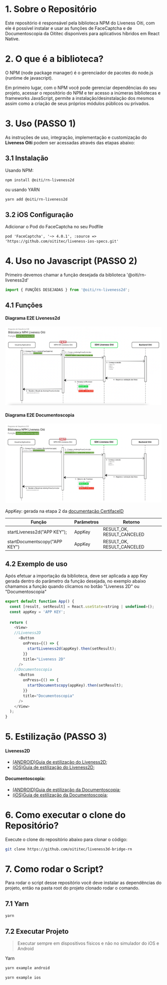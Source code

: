 # 1. Sobre o Repositório

Este repositório é responsável pela biblioteca NPM do Liveness Oiti, com ele é possível instalar e usar as funções de FaceCaptcha e de Documentoscopia da Oititec disponíveis para aplicativos híbridos em React Native.

# 2. O que é a biblioteca?

O NPM (node package manager) é o gerenciador de pacotes do node.js (runtime de javascript).

Em primeiro lugar, com o NPM você pode gerenciar dependências do seu projeto, acessar o repositório do NPM e ter acesso a inúmeras bibliotecas e frameworks JavaScript, permite a instalação/desinstalação dos mesmos assim como a criação de seus próprios módulos públicos ou privados.

# 3. Uso (PASSO 1)

As instruções de uso, integração, implementação e customização do **Liveness Oiti** podem ser acessadas através das etapas abaixo:

## 3.1 Instalação

Usando NPM:

```sh
npm install @oiti/rn-liveness2d
```

ou usando YARN

```sh
yarn add @oiti/rn-liveness2d
```

## 3.2 iOS Configuração

Adicionar o Pod do FaceCaptcha no seu Podfile

```pod
pod 'FaceCaptcha', '~> 4.0.1', :source => 'https://github.com/oititec/liveness-ios-specs.git'
```

# 4. Uso no Javascript (PASSO 2)

Primeiro devemos chamar a função desejada da biblioteca '@oiti/rn-liveness2d'

```js
import { FUNÇÕES DESEJADAS } from '@oiti/rn-liveness2d';
```

## 4.1 Funções

#### Diagrama E2E Liveness2d

![Funções](Documentation/assets/E2Eliveness2d.png)

#### Diagrama E2E Documentoscopia

![Funções](Documentation/assets/E2Edocumentscopy.png)

AppKey: gerada na etapa 2 da [documentação CertifaceID](https://certifaceid.readme.io/docs/integra%C3%A7%C3%A3o-atualizada 'Guia de Integração API v1.2')

| Função                        | Parâmetros | Retorno                    |
| ----------------------------- | ---------- | -------------------------- |
| startLiveness2d("APP KEY");   | AppKey     | RESULT_OK, RESULT_CANCELED |
| startDocumentscopy("APP KEY") | AppKey     | RESULT_OK, RESULT_CANCELED |

## 4.2 Exemplo de uso

Após efetuar a importação da biblioteca, deve ser aplicada a app Key gerada dentro do parãmetro da função desejada, no exemplo abaixo chamamos a função quando clicamos no botão "Liveness 2D" ou "Documentoscopia"

```js
export default function App() {
  const [result, setResult] = React.useState<string | undefined>();
  const appKey = 'APP KEY';

  return (
    <View>
    //Liveness2D
      <Button
        onPress={() => {
          startLiveness2d(appKey).then(setResult);
        }}
        title="Liveness 2D"
      />
    //Documentoscopia
      <Button
        onPress={() => {
          startDocumentscopy(appKey).then(setResult);
        }}
        title="Documentoscopia"
      />
    </View>
  );
}
```

# 5. Estilização (PASSO 3)

#### Liveness2D

- [(ANDROID)Guia de estilização do Liveness2D](Documentation/xmlCUSTOMIZATION.md.md);
- [(iOS)Guia de estilização do Liveness2D](Documentation/xmlCUSTOMIZATION.md.md);

#### Documentoscopia:

- [(ANDROID)Guia de estilização da Documentoscopia](Documentation/liveness3DThemeiOSCUSTOMIZATION.md);
- [(iOS)Guia de estilização da Documentoscopia](Documentation/liveness3DThemeiOSCUSTOMIZATION.md);

# 6. Como executar o clone do Repositório?

Execute o clone do repositório abaixo para clonar o código:

```sh
git clone https://github.com/oititec/liveness3d-bridge-rn
```

# 7. Como rodar o Script?

Para rodar o script desse repositório você deve instalar as dependências do projeto, então na pasta root do projeto clonado rodar o comando.

## 7.1 Yarn

```sh
yarn
```

## 7.2 Executar Projeto

> Executar sempre em dispositivos físicos e não no simulador do iOS e Android

Yarn

```sh
yarn example android
```

```sh
yarn example ios
```

